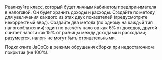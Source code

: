 Реализуйте класс, который будет личным кабинетом предпринимателя в налоговой.
Он будет хранить доходы и расходы. Создайте по методу для увеличения каждого 
из этих двух показателей (предусмотрите некорректный ввод).
Создайте два метода (по одному на каждый тип налогооблажения): 
один по расчёту налогов как 6% от доходов, 
другой считает налоги как 15% от разницы между доходами и расходами; 
разумеется, налоги не могут быть отрицательными.

Подключите JaCoCo в режиме обрушения сборки при недостаточном покрытии (не 100%).